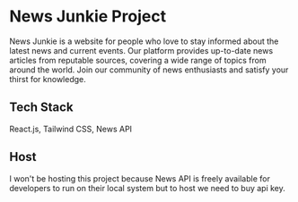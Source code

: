 # News Junkie Project

News Junkie is a website for people who love to stay informed about the latest news and current events. Our platform provides up-to-date news articles from reputable sources, covering a wide range of topics from around the world. Join our community of news enthusiasts and satisfy your thirst for knowledge.

## Tech Stack

React.js, Tailwind CSS, News API

## Host

I won't be hosting this project because News API is freely available for developers to run on their local system but to host we need to buy api key.

